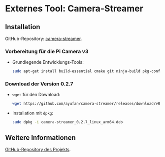 # Externes Tool: Camera-Streamer

## Installation

GitHub-Repository: [camera-streamer](https://github.com/ayufan/camera-streamer).

### Vorbereitung für die Pi Camera v3

- Grundlegende Entwicklungs-Tools:
  ```bash
  sudo apt-get install build-essential cmake git ninja-build pkg-config libyaml-dev python3-yaml python3-ply python3-jinja2 libssl-dev openssl
  ```

### Download der Version 0.2.7

- `wget` für den Download:

  ```bash
  wget https://github.com/ayufan/camera-streamer/releases/download/v0.2.7/camera-streamer_0.2.7_linux_arm64.deb
  ```

- Installation mit `dpkg`:
  ```bash
  sudo dpkg -i camera-streamer_0.2.7_linux_arm64.deb
  ```

## Weitere Informationen

[GitHub-Repository des Projekts](https://github.com/ayufan/camera-streamer).
